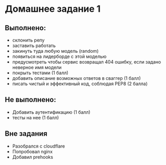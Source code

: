 # Домашнее задание 1

## Выполнено:
- склонить репу
- заставить работать
- закинуть туда любую модель (random)
- появиться на лидерборде с этой моделью
- предусмотреть чтобы сервис возвращал 404 ошибку, если задано неверное имя модели
- покрыть тестами (1 балл)
- добавить описание возможных ответов в сваггер (1 балл)
- писать чистый и эффективный код, соблюдая PEP8 (2 балла)

## Не выполнено:
- Добавить аутентификацию (1 балл)
- тесты на нее (1 балл)

## Вне задания 
- Разобрался с cloudflare
- Попробовал nginx
- Добавил prehooks
